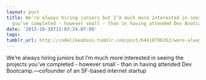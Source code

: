 ```yaml
---
layout: post
title: We’re always hiring juniors but I’m much more interested in seeing the projects
  you’ve completed - however small - than in having attended Dev Bootcamp.
date: '2013-10-18T13:03:24-07:00'
tags: 
tumblr_url: http://codelikeaboss.tumblr.com/post/64410796352/were-always-hiring-juniors-but-im-much-more
---
```

We’re always hiring juniors but I’m much more interested in seeing the projects you’ve completed - however small - than in having attended Dev Bootcamp.—cofounder of an SF-based internet startup
